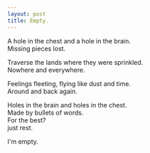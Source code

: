 ```yaml
---
layout: post
title: Empty.
---
```


A hole in the chest and a hole in the brain. <br>
Missing pieces lost.

Traverse the lands where they were sprinkled. <br>
Nowhere and everywhere.

Feelings fleeting, flying like dust and time. <br>
Around and back again.

Holes in the brain and holes in the chest. <br>
Made by bullets of words. <br>
For the best? <br>
just rest.

I'm empty. <br>
